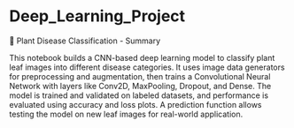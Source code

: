 # Deep_Learning_Project
🌿 Plant Disease Classification - Summary

This notebook builds a CNN-based deep learning model to classify plant leaf images into different disease categories. It uses image data generators for preprocessing and augmentation, then trains a Convolutional Neural Network with layers like Conv2D, MaxPooling, Dropout, and Dense. The model is trained and validated on labeled datasets, and performance is evaluated using accuracy and loss plots. A prediction function allows testing the model on new leaf images for real-world application.


